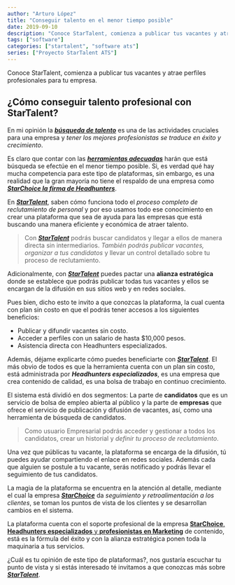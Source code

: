 ```yaml
---
author: "Arturo López"
title: "Conseguir talento en el menor tiempo posible"
date: 2019-09-10
description: "Conoce StarTalent, comienza a publicar tus vacantes y atrae perfiles profesionales para tu empresa"
tags: ["software"]
categories: ["startalent", "software ats"]
series: ["Proyecto StarTalent ATS"]
---
```


Conoce StarTalent, comienza a publicar tus vacantes y atrae perfiles profesionales para tu empresa.

## ¿Cómo conseguir talento profesional con StarTalent?

En mi opinión la [***búsqueda de talento***](https://startalent.mx/) es una de las actividades cruciales para una empresa y *tener los mejores profesionistas se traduce en éxito y crecimiento*.

Es claro que contar con las [***herramientas adecuadas***](https://startalent.mx/) harán que está búsqueda se efectúe en el menor tiempo posible. Si, es verdad qué hay mucha competencia para este tipo de plataformas, sin embargo, es una realidad que la gran mayoría no tiene el respaldo de una empresa como [***StarChoice la firma de Headhunters***](https://candidatos.starchoice.com.mx/).

En [***StarTalent***](https://startalent.mx/), saben cómo funciona todo el *proceso completo de reclutamiento de personal* y por eso usamos todo ese conocimiento en crear una plataforma que sea de ayuda para las empresas que está buscando una manera eficiente y económica de atraer talento.

> Con [***StarTalent***](https://startalent.mx/) podrás buscar candidatos y llegar a ellos de manera directa sin intermediarios. *También podrás publicar vacantes, organizar a tus candidatos* y llevar un control detallado sobre tu proceso de reclutamiento.

Adicionalmente, con [***StarTalent***](https://startalent.mx/) puedes pactar una **alianza estratégica** donde se establece que podrás publicar todas tus vacantes y ellos se encargan de la difusión en sus sitios web y en redes sociales.

Pues bien, dicho esto te invito a que conozcas la plataforma, la cual cuenta con plan sin costo en que el podrás tener accesos a los siguientes beneficios:

-   Publicar y difundir vacantes sin costo.
-   Acceder a perfiles con un salario de hasta $10,000 pesos.
-   Asistencia directa con Headhunters especializados.

Además, déjame explicarte cómo puedes beneficiarte con [***StarTalent***](https://startalent.mx/). El más obvio de todos es que la herramienta cuenta con un plan sin costo, está administrada por ***Headhunters especializados***, es una empresa que crea contenido de calidad, es una bolsa de trabajo en continuo crecimiento.

El sistema está dividió en dos segmentos: La parte de **candidatos** que es un servicio de bolsa de empleo abierta al público y la parte de **empresas** que ofrece el servicio de publicación y difusión de vacantes, así, como una herramienta de búsqueda de candidatos.

> Como usuario Empresarial podrás acceder y gestionar a todos los candidatos, crear un historial y *definir tu proceso de reclutamiento*.

Una vez que públicas tu vacante, la plataforma se encarga de la difusión, tú puedes ayudar compartiendo el enlace en redes sociales. Además cada que alguien se postule a tu vacante, serás notificado y podrás llevar el seguimiento de tus candidatos.

La magia de la plataforma se encuentra en la atención al detalle, mediante el cual la empresa [***StarChoice***](https://candidatos.starchoice.com.mx/) da *seguimiento y retroalimentación a los clientes*, se toman los puntos de vista de los clientes y se desarrollan cambios en el sistema.

La plataforma cuenta con el soporte profesional de la empresa [**StarChoice**, **Headhunters especializados** y **profesionistas en Marketing**](https://www.starchoice.com.mx/) de contenido, está es la fórmula del éxito y con la alianza estratégica ponen toda la maquinaria a tus servicios.

¿Cuál es tu opinión de este tipo de plataformas?, nos gustaría escuchar tu punto de vista y si estás interesado té invitamos a que conozcas más sobre [***StarTalent***](https://startalent.mx/).
